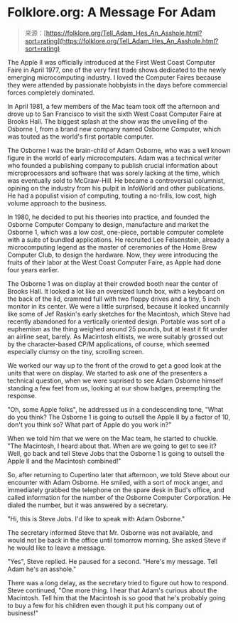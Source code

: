 <!--yml
category: 未分类
date: 2024-05-27 14:35:05
-->

# Folklore.org: A Message For Adam

> 来源：[https://folklore.org/Tell_Adam_Hes_An_Asshole.html?sort=rating](https://folklore.org/Tell_Adam_Hes_An_Asshole.html?sort=rating)

The Apple II was officially introduced at the First West Coast Computer Faire in April 1977, one of the very first trade shows dedicated to the newly emerging microcomputing industry. I loved the Computer Faires because they were attended by passionate hobbyists in the days before commercial forces completely dominated.

In April 1981, a few members of the Mac team took off the afternoon and drove up to San Francisco to visit the sixth West Coast Computer Faire at Brooks Hall. The biggest splash at the show was the unveiling of the Osborne I, from a brand new company named Osborne Computer, which was touted as the world's first portable computer.

The Osborne I was the brain-child of Adam Osborne, who was a well known figure in the world of early microcomputers. Adam was a technical writer who founded a publishing company to publish crucial information about microprocessors and software that was sorely lacking at the time, which was eventually sold to McGraw-Hill. He became a controversial columnist, opining on the industry from his pulpit in InfoWorld and other publications. He had a populist vision of computing, touting a no-frills, low cost, high volume approach to the business.

In 1980, he decided to put his theories into practice, and founded the Osborne Computer Company to design, manufacture and market the Osborne 1, which was a low cost, one-piece, portable computer complete with a suite of bundled applications. He recruited Lee Felsenstein, already a microcomputing legend as the master of ceremonies of the Home Brew Computer Club, to design the hardware. Now, they were introducing the fruits of their labor at the West Coast Computer Faire, as Apple had done four years earlier.

The Osborne 1 was on display at their crowded booth near the center of Brooks Hall. It looked a lot like an oversized lunch box, with a keyboard on the back of the lid, crammed full with two floppy drives and a tiny, 5 inch monitor in its center. We were a little surprised, because it looked uncannily like some of Jef Raskin's early sketches for the Macintosh, which Steve had recently abandoned for a vertically oriented design. Portable was sort of a euphemism as the thing weighed around 25 pounds, but at least it fit under an airline seat, barely. As Macintosh elitists, we were suitably grossed out by the character-based CP/M applications, of course, which seemed especially clumsy on the tiny, scrolling screen.

We worked our way up to the front of the crowd to get a good look at the units that were on display. We started to ask one of the presenters a technical question, when we were suprised to see Adam Osborne himself standing a few feet from us, looking at our show badges, preempting the response.

"Oh, some Apple folks", he addressed us in a condescending tone, "What do you think? The Osborne 1 is going to outsell the Apple II by a factor of 10, don't you think so? What part of Apple do you work in?"

When we told him that we were on the Mac team, he started to chuckle. "The Macintosh, I heard about that. When are we going to get to see it? Well, go back and tell Steve Jobs that the Osborne 1 is going to outsell the Apple II and the Macintosh combined!"

So, after returning to Cupertino later that afternoon, we told Steve about our encounter with Adam Osborne. He smiled, with a sort of mock anger, and immediately grabbed the telephone on the spare desk in Bud's office, and called information for the number of the Osborne Computer Corporation. He dialed the number, but it was answered by a secretary.

"Hi, this is Steve Jobs. I'd like to speak with Adam Osborne."

The secretary informed Steve that Mr. Osborne was not available, and would not be back in the office until tomorrow morning. She asked Steve if he would like to leave a message.

"Yes", Steve replied. He paused for a second. "Here's my message. Tell Adam he's an asshole."

There was a long delay, as the secretary tried to figure out how to respond. Steve continued, "One more thing. I hear that Adam's curious about the Macintosh. Tell him that the Macintosh is so good that he's probably going to buy a few for his children even though it put his company out of business!"